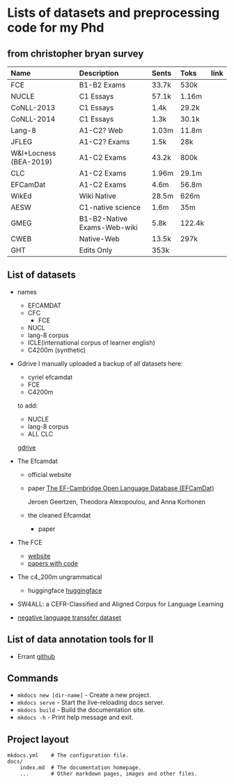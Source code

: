# Lists of datasets and preprocessing code for my Phd

## from christopher bryan survey

| Name                  | Description                 | Sents | Toks   | link        |
| :-------------------- | :----------                 | :---- | :---   | :----       |                             
| FCE                   | B1-B2 Exams                 | 33.7k | 530k   |             |
| NUCLE                 | C1 Essays                   | 57.1k | 1.16m  |             |
| CoNLL-2013            | C1 Essays                   | 1.4k  | 29.2k  |             |
| CoNLL-2014            | C1 Essays                   | 1.3k  | 30.1k  |             |
| Lang-8                | A1-C2? Web                  | 1.03m | 11.8m  |             |
| JFLEG                 | A1-C2? Exams                | 1.5k  | 28k    |             |
| W&I+Locness (BEA-2019)| A1-C2 Exams                 | 43.2k | 800k   |             |
| CLC                   | A1-C2 Exams                 | 1.96m | 29.1m  |             |
| EFCamDat              | A1-C2 Exams                 | 4.6m  | 56.8m  |             |
| WikEd                 | Wiki Native                 | 28.5m | 626m   |             |
| AESW                  | C1-native science           | 1.6m  | 35m    |             |
| GMEG                  | B1-B2-Native Exams-Web-wiki | 5.8k  | 122.4k |             |
| CWEB                  | Native-Web                  | 13.5k | 297k   |             |
| GHT                   | Edits Only                  | 353k  |        |             |

## List of datasets
* names
    - EFCAMDAT
    - CFC 
        - FCE
    - NUCL
    - lang-8 corpus
    - ICLE(international corpus of learner english)
    - C4200m (synthetic)

* Gdrive
    I manually uploaded a backup of all datasets here:
    - cyriel efcamdat
    - FCE
    - C4200m

    to add:
    - NUCLE 
    - lang-8 corpus 
    - ALL CLC

    [gdrive](https://drive.google.com/drive/u/0/folders/1G6dw7f83DcP_TOmhiDi4ALvkhOYrNrP3)

* The Efcamdat
    - official website
    - paper [ The EF-Cambridge Open Language Database (EFCamDat)
](https://www.lingref.com/cpp/slrf/2012/paper3100.pdf) 
        
      Jeroen Geertzen, Theodora Alexopoulou, and Anna Korhonen
    - the cleaned Efcamdat
        - paper

* The FCE
    - [website](https://ilexir.co.uk/datasets/index.html)
    - [papers with code](https://paperswithcode.com/sota/grammatical-error-detection-on-fce)
* The c4_200m ungrammatical
    - huggingface [huggingface](https://huggingface.co/datasets/liweili/c4_200m?row=1) 
* SW4ALL: a CEFR-Classified and Aligned Corpus for Language Learning
* [negative language transsfer dataset](https://www.researchgate.net/publication/352365587_Negative_language_transfer_in_learner_English_A_new_dataset)

## List of data annotation tools for ll

* Errant
    [github](https:www.github.com/chrisjbryant/errant)

## Commands

* `mkdocs new [dir-name]` - Create a new project.
* `mkdocs serve` - Start the live-reloading docs server.
* `mkdocs build` - Build the documentation site.
* `mkdocs -h` - Print help message and exit.

## Project layout

    mkdocs.yml    # The configuration file.
    docs/
        index.md  # The documentation homepage.
        ...       # Other markdown pages, images and other files.
